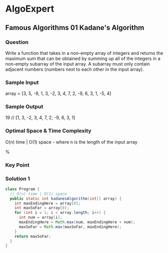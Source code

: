 # AlgoExpert

## Famous Algorithms 01 Kadane's Algorithm

### Question

Write a function that takes in a non-empty array of integers and returns the maximum sum that can be obtained by summing up all of the integers in a non-empty subarray of the input array. A subarray must only contain adjacent numbers (numbers next to each other in the input array).

### Sample Input

array = [3, 5, -9, 1, 3, -2, 3, 4, 7, 2, -9, 6, 3, 1, -5, 4]

### Sample Output

19 // [1, 3, -2, 3, 4, 7, 2, -9, 6, 3, 1]

### Optimal Space & Time Complexity

O(n) time | O(1) space - where n is the length of the input array

%

### Key Point

### Solution 1

```java
class Program {
  // O(n) time | O(1) space
  public static int kadanesAlgorithm(int[] array) {
    int maxEndingHere = array[0];
    int maxSoFar = array[0];
    for (int i = 1; i < array.length; i++) {
      int num = array[i];
      maxEndingHere = Math.max(num, maxEndingHere + num);
      maxSoFar = Math.max(maxSoFar, maxEndingHere);
    }
    return maxSoFar;
  }
}

```
